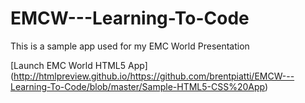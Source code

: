 # EMCW---Learning-To-Code

This is a sample app used for my EMC World Presentation

[Launch EMC World HTML5 App] (http://htmlpreview.github.io/https://github.com/brentpiatti/EMCW---Learning-To-Code/blob/master/Sample-HTML5-CSS%20App)
